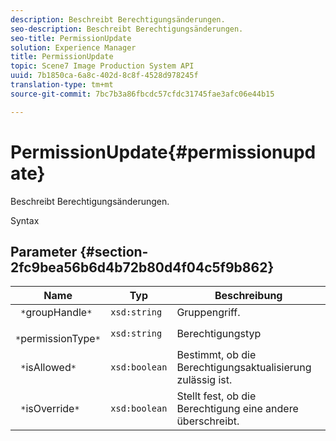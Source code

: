 ```yaml
---
description: Beschreibt Berechtigungsänderungen.
seo-description: Beschreibt Berechtigungsänderungen.
seo-title: PermissionUpdate
solution: Experience Manager
title: PermissionUpdate
topic: Scene7 Image Production System API
uuid: 7b1850ca-6a8c-402d-8c8f-4528d978245f
translation-type: tm+mt
source-git-commit: 7bc7b3a86fbcdc57cfdc31745fae3afc06e44b15

---
```



# PermissionUpdate{#permissionupdate}

Beschreibt Berechtigungsänderungen.

Syntax

## Parameter {#section-2fc9bea56b6d4b72b80d4f04c5f9b862}

| Name | Typ | Beschreibung |
|---|---|---|
| ` *`groupHandle`*` | `xsd:string` | Gruppengriff. |
| ` *`permissionType`*` | `xsd:string` | Berechtigungstyp |
| ` *`isAllowed`*` | `xsd:boolean` | Bestimmt, ob die Berechtigungsaktualisierung zulässig ist. |
| ` *`isOverride`*` | `xsd:boolean` | Stellt fest, ob die Berechtigung eine andere überschreibt. |

